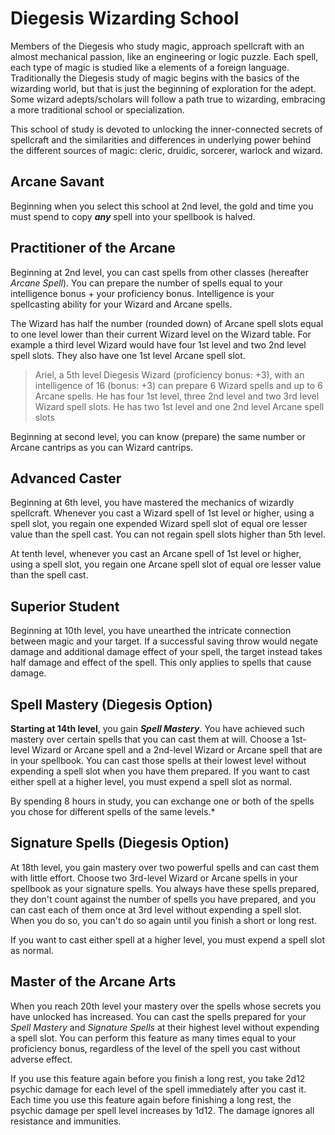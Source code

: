 # Diegesis Wizarding School

Members of the Diegesis who study magic, approach spellcraft with an almost mechanical passion, like an engineering or logic puzzle. Each spell, each type of magic is studied like a elements of a foreign language. Traditionally the Diegesis study of magic begins with the basics of the wizarding world, but that is just the beginning of exploration for the adept. Some wizard adepts/scholars will follow a path true to wizarding, embracing a more traditional school or specialization.

This school of study is devoted to unlocking the inner-connected secrets of spellcraft and the similarities and differences in underlying power behind the different sources of magic: cleric, druidic, sorcerer, warlock and wizard.

## Arcane Savant
Beginning when you select this school at 2nd level, the gold and time you must spend to copy ***any*** spell into your spellbook is halved.

## Practitioner of the Arcane
Beginning at 2nd level, you can cast spells from other classes (hereafter *Arcane Spell*). You can prepare the number of spells equal to your intelligence bonus + your proficiency bonus. Intelligence is your spellcasting ability for your Wizard and Arcane spells.

The Wizard has half the number (rounded down) of Arcane spell slots equal to one level lower than their current Wizard level on the Wizard table. For example a third level Wizard would have four 1st level and two 2nd level spell slots. They also have one 1st level Arcane spell slot.

>Ariel, a 5th level Diegesis Wizard (proficiency bonus: +3), with an intelligence of 16 (bonus: +3) can prepare 6 Wizard spells and up to 6 Arcane spells. 
> He has four 1st level, three 2nd level and two 3rd level Wizard spell slots.
> He has two 1st level and one 2nd level Arcane spell slots 

Beginning at second level, you can know (prepare) the same number or Arcane cantrips as you can Wizard cantrips.

## Advanced Caster
Beginning at 6th level, you have mastered the mechanics of wizardly spellcraft. Whenever you cast a Wizard spell of 1st level or higher, using a spell slot, you regain one expended Wizard spell slot of equal ore lesser value than the spell cast. You can not regain spell slots higher than 5th level. 

At tenth level, whenever you cast an Arcane spell of 1st level or higher, using a spell slot, you regain one Arcane spell slot of equal ore lesser value than the spell cast. 

## Superior Student
Beginning at 10th level, you have unearthed the intricate connection between magic and your target. If a successful saving throw would negate damage and additional damage effect of your spell, the target instead takes half damage and effect of the spell. This only applies to spells that cause damage.

## Spell Mastery (Diegesis Option)
**Starting at 14th level**, you gain ***Spell Mastery***. You have achieved such mastery over certain spells that you can cast them at will. Choose a 1st-level Wizard or Arcane spell and a 2nd-level Wizard or Arcane spell that are in your spellbook. You can cast those spells at their lowest level without expending a spell slot when you have them prepared. If you want to cast either spell at a higher level, you must expend a spell slot as normal.

By spending 8 hours in study, you can exchange one or both of the spells you chose for different spells of the same levels.*

## Signature Spells (Diegesis Option)
At 18th level, you gain mastery over two powerful spells and can cast them with little effort. Choose two 3rd-level Wizard or Arcane spells in your spellbook as your signature spells. You always have these spells prepared, they don't count against the number of spells you have prepared, and you can cast each of them once at 3rd level without expending a spell slot. When you do so, you can't do so again until you finish a short or long rest.

If you want to cast either spell at a higher level, you must expend a spell slot as normal.

## Master of the Arcane Arts
When you reach 20th level your mastery over the spells whose secrets you have unlocked has increased. You can cast the spells prepared for your *Spell Mastery* and *Signature Spells* at their highest level without expending a spell slot. You can perform this feature as many times equal to your proficiency bonus, regardless of the level of the spell you cast without adverse effect.

If you use this feature again before you finish a long rest, you take 2d12 psychic damage for each level of the spell immediately after you cast it. Each time you use this feature again before finishing a long rest, the psychic damage per spell level increases by 1d12. The damage ignores all resistance and immunities.

